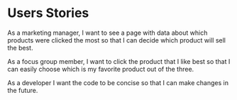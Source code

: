 # Users Stories

As a marketing manager, I want to see a page with data about which products were clicked the most so that I can decide which product will sell the best.



As a focus group member, I want to click the product that I like best so that I can easily choose which is my favorite product out of the three.



As a developer I want the code to be concise so that I can make changes in the future.